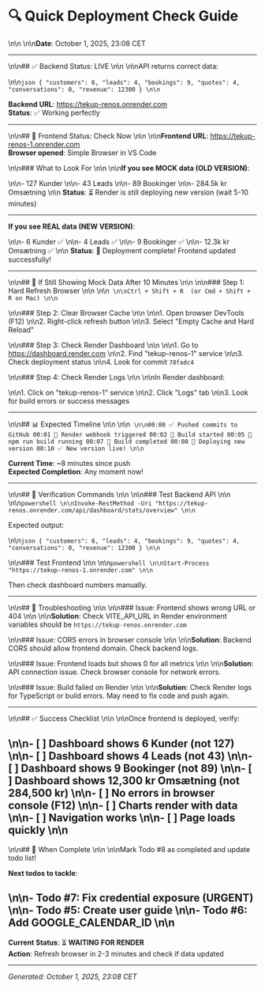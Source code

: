 # 🔍 Quick Deployment Check Guide\n\n\n\n**Date**: October 1, 2025, 23:08 CET---\n\n## ✅ Backend Status: LIVE\n\n\n\nAPI returns correct data:\n\n```json{  "customers": 6,  "leads": 4,  "bookings": 9,  "quotes": 4,  "conversations": 0,  "revenue": 12300}\n\n```**Backend URL**: <https://tekup-renos.onrender.com>  **Status**: ✅ Working perfectly---\n\n## 🔄 Frontend Status: Check Now\n\n\n\n**Frontend URL**: <https://tekup-renos-1.onrender.com>  **Browser opened**: Simple Browser in VS Code\n\n### What to Look For\n\n\n\n**If you see MOCK data (OLD VERSION)**:\n\n- 127 Kunder\n\n- 43 Leads\n\n- 89 Bookinger\n\n- 284.5k kr Omsætning\n\n**Status**: ⏳ Render is still deploying new version (wait 5-10 minutes)---**If you see REAL data (NEW VERSION)**:\n\n- 6 Kunder ✅\n\n- 4 Leads ✅\n\n- 9 Bookinger ✅\n\n- 12.3k kr Omsætning ✅\n\n**Status**: 🎉 Deployment complete! Frontend updated successfully!---\n\n## 🔧 If Still Showing Mock Data After 10 Minutes\n\n\n\n### Step 1: Hard Refresh Browser\n\n\n\n```\n\nCtrl + Shift + R  (or Cmd + Shift + R on Mac)\n\n```\n\n### Step 2: Clear Browser Cache\n\n\n\n1. Open browser DevTools (F12)\n\n2. Right-click refresh button\n\n3. Select "Empty Cache and Hard Reload"\n\n### Step 3: Check Render Dashboard\n\n\n\n1. Go to <https://dashboard.render.com>\n\n2. Find "tekup-renos-1" service\n\n3. Check deployment status\n\n4. Look for commit `78fadc4`\n\n### Step 4: Check Render Logs\n\n\n\nIn Render dashboard:\n\n1. Click on "tekup-renos-1" service\n\n2. Click "Logs" tab\n\n3. Look for build errors or success messages---\n\n## 📊 Expected Timeline\n\n\n\n```\n\n00:00 ✅ Pushed commits to GitHub00:01 🔄 Render webhook triggered00:02 🔄 Build started00:05 🔄 npm run build running00:07 🔄 Build completed00:08 🔄 Deploying new version00:10 ✅ New version live!\n\n```**Current Time**: ~8 minutes since push  **Expected Completion**: Any moment now!---\n\n## 🎯 Verification Commands\n\n\n\n### Test Backend API\n\n\n\n```powershell\n\nInvoke-RestMethod -Uri "https://tekup-renos.onrender.com/api/dashboard/stats/overview"\n\n```Expected output:\n\n```json{  "customers": 6,  "leads": 4,  "bookings": 9,  "quotes": 4,  "conversations": 0,  "revenue": 12300}\n\n```\n\n### Test Frontend\n\n\n\n```powershell\n\nStart-Process "https://tekup-renos-1.onrender.com"\n\n```Then check dashboard numbers manually.---\n\n## 🐛 Troubleshooting\n\n\n\n### Issue: Frontend shows wrong URL or 404\n\n\n\n**Solution**: Check VITE_API_URL in Render environment variables should be `https://tekup-renos.onrender.com`\n\n### Issue: CORS errors in browser console\n\n\n\n**Solution**: Backend CORS should allow frontend domain. Check backend logs.\n\n### Issue: Frontend loads but shows 0 for all metrics\n\n\n\n**Solution**: API connection issue. Check browser console for network errors.\n\n### Issue: Build failed on Render\n\n\n\n**Solution**: Check Render logs for TypeScript or build errors. May need to fix code and push again.---\n\n## ✅ Success Checklist\n\n\n\nOnce frontend is deployed, verify:\n\n- [ ] Dashboard shows 6 Kunder (not 127)\n\n- [ ] Dashboard shows 4 Leads (not 43)\n\n- [ ] Dashboard shows 9 Bookinger (not 89)\n\n- [ ] Dashboard shows 12,300 kr Omsætning (not 284,500 kr)\n\n- [ ] No errors in browser console (F12)\n\n- [ ] Charts render with data\n\n- [ ] Navigation works\n\n- [ ] Page loads quickly\n\n---\n\n## 🎉 When Complete\n\n\n\nMark Todo #8 as completed and update todo list!**Next todos to tackle**:\n\n- Todo #7: Fix credential exposure (URGENT)\n\n- Todo #5: Create user guide\n\n- Todo #6: Add GOOGLE_CALENDAR_ID\n\n---**Current Status**: ⏳ **WAITING FOR RENDER**  **Action**: Refresh browser in 2-3 minutes and check if data updated---_Generated: October 1, 2025, 23:08 CET_
